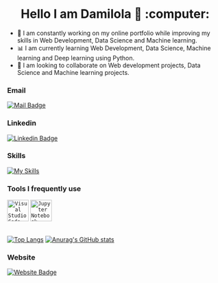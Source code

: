 <h1 align = "center">  Hello I am Damilola 👋 :computer: </h1>

* 🔭 I am constantly working on my online portfolio while improving my skills in Web Development, Data Science and Machine learning.
* 📊 I am currently learning Web Development, Data Science, Machine learning and Deep learning using Python.
* 👯 I am looking to collaborate on Web development projects, Data Science and Machine learning projects.

<h3>Email</h3>

[![Mail Badge](https://img.shields.io/badge/Damiieibikun-D14836?style=for-the-badge&logo=gmail&logoColor=white
)](mailto:damiieibikun@gmail.com)

<h3>Linkedin</h3>

[![Linkedin Badge](https://img.shields.io/badge/Damilola-Ibikunle-0077B5?style=for-the-badge&logo=linkedin&logoColor=white)](https://www.linkedin.com/in/damilola-ibikunle-336971106)

<h3>Skills</h3>

[![My Skills](https://skillicons.dev/icons?i=js,react,next,vite,jquery,tailwind,mongodb,nodejs,express,py&theme=dark)](https://skillicons.dev)

<h3>Tools I frequently use</h3>
<div >
	<code><img width="50" src="https://user-images.githubusercontent.com/25181517/192108891-d86b6220-e232-423a-bf5f-90903e6887c3.png" alt="Visual Studio Code" title="Visual Studio Code"/></code>
	<code><img width="50" src="https://user-images.githubusercontent.com/25181517/183914128-3fc88b4a-4ac1-40e6-9443-9a30182379b7.png" alt="Jupyter Notebook" title="Jupyter Notebook"/></code>
</div>

<br>

[![Top Langs](https://github-readme-stats.vercel.app/api/top-langs/?username=Damiieibikun&theme=dracula)](https://github.com/anuraghazra/github-readme-stats)   [![Anurag's GitHub stats](https://github-readme-stats.vercel.app/api?username=Damiieibikun&show_icons=true&theme=tokyonight)](https://github.com/anuraghazra/github-readme-stats)

<h3>Website</h3>

 [![Website Badge](https://img.shields.io/badge/DamilolaIbikunle-000000?style=for-the-badge&logo=About.me&logoColor=white
)](https://damiieibikun.github.io/) 

